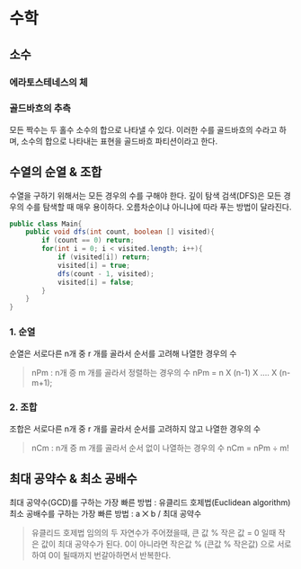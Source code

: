 # 수학

## 소수

### 에라토스테네스의 체

### 골드바흐의 추측
모든 짝수는 두 홀수 소수의 합으로 나타낼 수 있다. 
이러한 수를 골드바흐의 수라고 하며, 소수의 합으로 나타내는 표현을 골드바흐 파티션이라고 한다. 

## 수열의 순열 & 조합
수열을 구하기 위해서는 모든 경우의 수를 구해야 한다.
깊이 탐색 검색(DFS)은 모든 경우의 수를 탐색할 때 매우 용이하다.
오름차순이냐 아니냐에 따라 푸는 방법이 달라진다.

```java
public class Main{
    public void dfs(int count, boolean [] visited){
        if (count == 0) return;
        for(int i = 0; i < visited.length; i++){
            if (visited[i]) return;
            visited[i] = true;
            dfs(count - 1, visited);
            visited[i] = false;
        }
    }
}
```

### 1. 순열
순열은 서로다른 n개 중 r 개를 골라서 순서를 고려해 나열한 경우의 수

> nPm : n개 증 m 개를 골라서 정렬하는 경우의 수
> nPm = n X (n-1) X .... X (n-m+1);

### 2. 조합
조합은 서로다른 n개 중 r 개를 골라서 순서를 고려하지 않고 나열한 경우의 수

> nCm : n개 증 m 개를 골라서 순서 없이 나열하는 경우의 수 
> nCm = nPm ÷ m!

## 최대 공약수 & 최소 공배수
최대 공약수(GCD)를 구하는 가장 빠른 방법 : 유클리드 호제법(Euclidean algorithm)  
최소 공배수를 구하는 가장 빠른 방법 : a ⨉ b / 최대 공약수

>유클리드 호제법 
> 임의의 두 자연수가 주어졌을때, 큰 값 % 작은 값 = 0 일때 작은 값이 최대 공약수가 된다.
> 0이 아니라면 작은값 % (큰값  % 작은값) 으로 서로 하여 0이 될때까지 번갈아하면서 반복한다.
